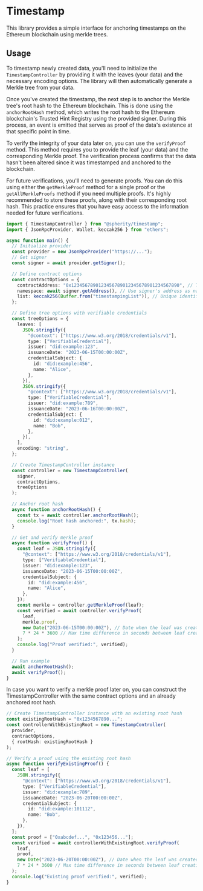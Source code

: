 # Timestamp

This library provides a simple interface for anchoring timestamps on the Ethereum blockchain using merkle trees.

## Usage

To timestamp newly created data, you'll need to initialize the `TimestampController` by providing it with the leaves (your data) and the necessary encoding options. The library will then automatically generate a Merkle tree from your data.

Once you've created the timestamp, the next step is to anchor the Merkle tree's root hash to the Ethereum blockchain. This is done using the `anchorRootHash` method, which writes the root hash to the Ethereum blockchain's Trusted Hint Registry using the provided signer. During this process, an event is emitted that serves as proof of the data's existence at that specific point in time.

To verify the integrity of your data later on, you can use the `verifyProof` method. This method requires you to provide the leaf (your data) and the corresponding Merkle proof. The verification process confirms that the data hasn't been altered since it was timestamped and anchored to the blockchain.

For future verifications, you'll need to generate proofs. You can do this using either the `getMerkleProof` method for a single proof or the `getAllMerkleProofs` method if you need multiple proofs. It's highly recommended to store these proofs, along with their corresponding root hash. This practice ensures that you have easy access to the information needed for future verifications.

```typescript
import { TimestampController } from "@spherity/timestamp";
import { JsonRpcProvider, Wallet, keccak256 } from "ethers";

async function main() {
  // Initialize provider
  const provider = new JsonRpcProvider("https://...");
  // Get signer
  const signer = await provider.getSigner();

  // Define contract options
  const contractOptions = {
    contractAddress: "0x1234567890123456789012345678901234567890", // Trusted Hint Registry contract address
    namespace: await signer.getAddress(), // Use signer's address as namespace
    list: keccak256(Buffer.from("timestampingList")), // Unique identifier for your list
  };

  // Define tree options with verifiable credentials
  const treeOptions = {
    leaves: [
      JSON.stringify({
        "@context": ["https://www.w3.org/2018/credentials/v1"],
        type: ["VerifiableCredential"],
        issuer: "did:example:123",
        issuanceDate: "2023-06-15T00:00:00Z",
        credentialSubject: {
          id: "did:example:456",
          name: "Alice",
        },
      }),
      JSON.stringify({
        "@context": ["https://www.w3.org/2018/credentials/v1"],
        type: ["VerifiableCredential"],
        issuer: "did:example:789",
        issuanceDate: "2023-06-16T00:00:00Z",
        credentialSubject: {
          id: "did:example:012",
          name: "Bob",
        },
      }),
    ],
    encoding: "string",
  };

  // Create TimestampController instance
  const controller = new TimestampController(
    signer,
    contractOptions,
    treeOptions
  );

  // Anchor root hash
  async function anchorRootHash() {
    const tx = await controller.anchorRootHash();
    console.log("Root hash anchored:", tx.hash);
  }

  // Get and verify merkle proof
  async function verifyProof() {
    const leaf = JSON.stringify({
      "@context": ["https://www.w3.org/2018/credentials/v1"],
      type: ["VerifiableCredential"],
      issuer: "did:example:123",
      issuanceDate: "2023-06-15T00:00:00Z",
      credentialSubject: {
        id: "did:example:456",
        name: "Alice",
      },
    });
    const merkle = controller.getMerkleProof(leaf);
    const verified = await controller.verifyProof(
      leaf,
      merkle.proof,
      new Date("2023-06-15T00:00:00Z"), // Date when the leaf was created
      7 * 24 * 3600 // Max time difference in seconds between leaf creation and timestamp of anchoring
    );
    console.log("Proof verified:", verified);
  }

  // Run example
  await anchorRootHash();
  await verifyProof();
}
```

In case you want to verify a merkle proof later on, you can construct the TimestampController with the same contract options and an already anchored root hash.

```typescript
// Create TimestampController instance with an existing root hash
const existingRootHash = "0x1234567890...";
const controllerWithExistingRoot = new TimestampController(
  provider,
  contractOptions,
  { rootHash: existingRootHash }
);

// Verify a proof using the existing root hash
async function verifyExistingProof() {
  const leaf = [
    JSON.stringify({
      "@context": ["https://www.w3.org/2018/credentials/v1"],
      type: ["VerifiableCredential"],
      issuer: "did:example:789",
      issuanceDate: "2023-06-20T00:00:00Z",
      credentialSubject: {
        id: "did:example:101112",
        name: "Bob",
      },
    }),
  ];
  const proof = ["0xabcdef...", "0x123456..."];
  const verified = await controllerWithExistingRoot.verifyProof(
    leaf,
    proof,
    new Date("2023-06-20T00:00:00Z"), // Date when the leaf was created
    7 * 24 * 3600 // Max time difference in seconds between leaf creation and timestamp of anchoring
  );
  console.log("Existing proof verified:", verified);
}
```
